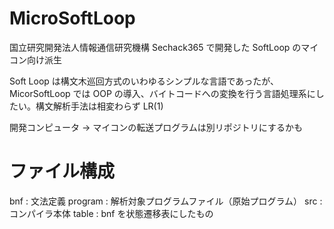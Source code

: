 # MicroSoftLoop

国立研究開発法人情報通信研究機構 Sechack365 で開発した SoftLoop のマイコン向け派生

Soft Loop は構文木巡回方式のいわゆるシンプルな言語であったが、MicorSoftLoop では OOP の導入、バイトコードへの変換を行う言語処理系にしたい。構文解析手法は相変わらず LR(1)

開発コンピュータ → マイコンの転送プログラムは別リポジトリにするかも

# ファイル構成

bnf : 文法定義
program : 解析対象プログラムファイル（原始プログラム）
src : コンパイラ本体
table : bnf を状態遷移表にしたもの
